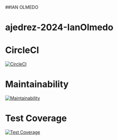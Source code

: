 ##IAN OLMEDO

#  ajedrez-2024-IanOlmedo

#  CircleCI
[![CircleCI](https://dl.circleci.com/status-badge/img/gh/um-computacion-tm/ajedrez-2024-IanOlmedo/tree/develop.svg?style=svg)](https://dl.circleci.com/status-badge/redirect/gh/um-computacion-tm/ajedrez-2024-IanOlmedo/tree/develop)

#  Maintainability
[![Maintainability](https://api.codeclimate.com/v1/badges/5349b66ff7e7f31f9aed/maintainability)](https://codeclimate.com/github/um-computacion-tm/ajedrez-2024-IanOlmedo/maintainability)

#  Test Coverage
[![Test Coverage](https://api.codeclimate.com/v1/badges/5349b66ff7e7f31f9aed/test_coverage)](https://codeclimate.com/github/um-computacion-tm/ajedrez-2024-IanOlmedo/test_coverage)
